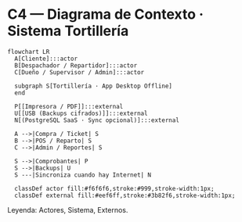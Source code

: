 # C4 — Diagrama de Contexto · Sistema Tortillería

```mermaid
flowchart LR
  A[Cliente]:::actor
  B[Despachador / Repartidor]:::actor
  C[Dueño / Supervisor / Admin]:::actor

  subgraph S[Tortillería · App Desktop Offline]
  end

  P[[Impresora / PDF]]:::external
  U[[USB (Backups cifrados)]]:::external
  N[(PostgreSQL SaaS · Sync opcional)]:::external

  A -->|Compra / Ticket| S
  B -->|POS / Reparto| S
  C -->|Admin / Reportes| S

  S -->|Comprobantes| P
  S -->|Backups| U
  S ---|Sincroniza cuando hay Internet| N

  classDef actor fill:#f6f6f6,stroke:#999,stroke-width:1px;
  classDef external fill:#eef6ff,stroke:#3b82f6,stroke-width:1px;
```

Leyenda: Actores, Sistema, Externos.

